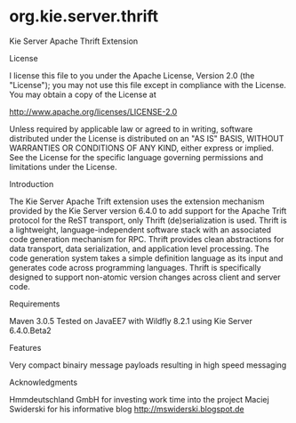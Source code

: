 # org.kie.server.thrift

Kie Server Apache Thrift Extension

License

I license this file to you under the Apache License, Version 2.0 (the "License"); you may not use this file except in compliance with the License. You may obtain a copy of the License at

http://www.apache.org/licenses/LICENSE-2.0

Unless required by applicable law or agreed to in writing, software distributed under the License is distributed on an "AS IS" BASIS, WITHOUT WARRANTIES OR CONDITIONS OF ANY KIND, either express or implied. See the License for the specific language governing permissions and limitations under the License.

Introduction

The Kie Server Apache Trift extension uses the extension mechanism provided by the Kie Server version 6.4.0 to add support for the Apache Trift protocol for the ReST transport, only Thrift (de)serialization is used. Thrift is a lightweight, language-independent software stack with an associated code generation mechanism for RPC. Thrift provides clean abstractions for data transport, data serialization, and application level processing. The code generation system takes a simple definition language as its input and generates code across programming languages. Thrift is specifically designed to support non-atomic version changes across client and server code. 

Requirements

Maven 3.0.5
Tested on JavaEE7 with Wildfly 8.2.1 using Kie Server 6.4.0.Beta2

Features

Very compact binairy message payloads resulting in high speed messaging



Acknowledgments

Hmmdeutschland GmbH for investing work time into the project
Maciej Swiderski for his informative blog http://mswiderski.blogspot.de
